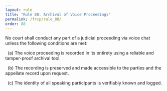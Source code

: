 ```yaml
---
layout: rule
title: "Rule 88. Archival of Voice Proceedings"
permalink: /frcp/rule_88/
order: 88
---
```


No court shall conduct any part of a judicial proceeding via voice chat unless the following conditions are met:

&nbsp;&nbsp;(a) The voice proceeding is recorded in its entirety using a reliable and tamper-proof archival tool.

&nbsp;&nbsp;(b) The recording is preserved and made accessible to the parties and the appellate record upon request.

&nbsp;&nbsp;(c) The identity of all speaking participants is verifiably known and logged.